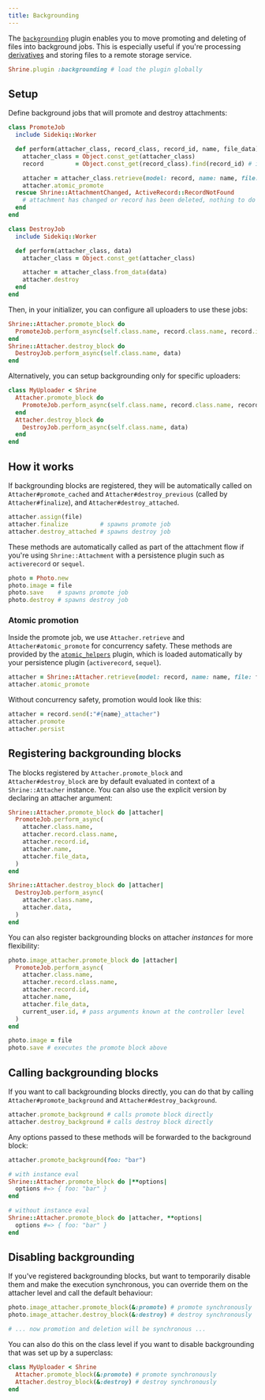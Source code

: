 ```yaml
---
title: Backgrounding
---
```


The [`backgrounding`][backgrounding] plugin enables you to move promoting and
deleting of files into background jobs. This is especially useful if you're
processing [derivatives] and storing files to a remote storage service.

```rb
Shrine.plugin :backgrounding # load the plugin globally
```

## Setup

Define background jobs that will promote and destroy attachments:

```rb
class PromoteJob
  include Sidekiq::Worker

  def perform(attacher_class, record_class, record_id, name, file_data)
    attacher_class = Object.const_get(attacher_class)
    record         = Object.const_get(record_class).find(record_id) # if using Active Record

    attacher = attacher_class.retrieve(model: record, name: name, file: file_data)
    attacher.atomic_promote
  rescue Shrine::AttachmentChanged, ActiveRecord::RecordNotFound
    # attachment has changed or record has been deleted, nothing to do
  end
end
```
```rb
class DestroyJob
  include Sidekiq::Worker

  def perform(attacher_class, data)
    attacher_class = Object.const_get(attacher_class)

    attacher = attacher_class.from_data(data)
    attacher.destroy
  end
end
```

Then, in your initializer, you can configure all uploaders to use these jobs:

```rb
Shrine::Attacher.promote_block do
  PromoteJob.perform_async(self.class.name, record.class.name, record.id, name, file_data)
end
Shrine::Attacher.destroy_block do
  DestroyJob.perform_async(self.class.name, data)
end
```

Alternatively, you can setup backgrounding only for specific uploaders:

```rb
class MyUploader < Shrine
  Attacher.promote_block do
    PromoteJob.perform_async(self.class.name, record.class.name, record.id, name, file_data)
  end
  Attacher.destroy_block do
    DestroyJob.perform_async(self.class.name, data)
  end
end
```

## How it works

If backgrounding blocks are registered, they will be automatically called on
`Attacher#promote_cached` and `Attacher#destroy_previous` (called by
`Attacher#finalize`), and `Attacher#destroy_attached`.

```rb
attacher.assign(file)
attacher.finalize         # spawns promote job
attacher.destroy_attached # spawns destroy job
```

These methods are automatically called as part of the attachment flow if you're
using `Shrine::Attachment` with a persistence plugin such as `activerecord` or
`sequel`.

```rb
photo = Photo.new
photo.image = file
photo.save    # spawns promote job
photo.destroy # spawns destroy job
```

### Atomic promotion

Inside the promote job, we use `Attacher.retrieve` and
`Attacher#atomic_promote` for concurrency safety. These methods are provided
by the [`atomic_helpers`][atomic_helpers] plugin, which is loaded automatically
by your persistence plugin (`activerecord`, `sequel`).

```rb
attacher = Shrine::Attacher.retrieve(model: record, name: name, file: file_data)
attacher.atomic_promote
```

Without concurrency safety, promotion would look like this:

```rb
attacher = record.send(:"#{name}_attacher")
attacher.promote
attacher.persist
```

## Registering backgrounding blocks

The blocks registered by `Attacher.promote_block` and `Attacher#destroy_block`
are by default evaluated in context of a `Shrine::Attacher` instance. You can
also use the explicit version by declaring an attacher argument:

```rb
Shrine::Attacher.promote_block do |attacher|
  PromoteJob.perform_async(
    attacher.class.name,
    attacher.record.class.name,
    attacher.record.id,
    attacher.name,
    attacher.file_data,
  )
end

Shrine::Attacher.destroy_block do |attacher|
  DestroyJob.perform_async(
    attacher.class.name,
    attacher.data,
  )
end
```

You can also register backgrounding blocks on attacher *instances* for more
flexibility:

```rb
photo.image_attacher.promote_block do |attacher|
  PromoteJob.perform_async(
    attacher.class.name,
    attacher.record.class.name,
    attacher.record.id,
    attacher.name,
    attacher.file_data,
    current_user.id, # pass arguments known at the controller level
  )
end

photo.image = file
photo.save # executes the promote block above
```

## Calling backgrounding blocks

If you want to call backgrounding blocks directly, you can do that by calling
`Attacher#promote_background` and `Attacher#destroy_background`.

```rb
attacher.promote_background # calls promote block directly
attacher.destroy_background # calls destroy block directly
```

Any options passed to these methods will be forwarded to the background block:

```rb
attacher.promote_background(foo: "bar")
```
```rb
# with instance eval
Shrine::Attacher.promote_block do |**options|
  options #=> { foo: "bar" }
end

# without instance eval
Shrine::Attacher.promote_block do |attacher, **options|
  options #=> { foo: "bar" }
end
```

## Disabling backgrounding

If you've registered backgrounding blocks, but want to temporarily disable them
and make the execution synchronous, you can override them on the attacher level
and call the default behaviour:

```rb
photo.image_attacher.promote_block(&:promote) # promote synchronously
photo.image_attacher.destroy_block(&:destroy) # destroy synchronously

# ... now promotion and deletion will be synchronous ...
```

You can also do this on the class level if you want to disable backgrounding
that was set up by a superclass:

```rb
class MyUploader < Shrine
  Attacher.promote_block(&:promote) # promote synchronously
  Attacher.destroy_block(&:destroy) # destroy synchronously
end
```

[backgrounding]: https://github.com/shrinerb/shrine/blob/master/lib/shrine/plugins/backgrounding.rb
[derivatives]: https://shrinerb.com/docs/plugins/derivatives
[atomic_helpers]: https://shrinerb.com/docs/plugins/atomic_helpers
